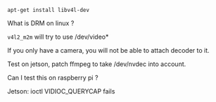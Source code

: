 ```apt-get install libv4l-dev```

What is DRM on linux ? 

```v4l2_m2m``` will try to use /dev/video*

If you only have a camera, you will not be able to attach decoder to it.

Test on jetson, patch ffmpeg to take /dev/nvdec into account.

Can I test this on raspberry pi ? 

Jetson: ioctl VIDIOC_QUERYCAP fails



